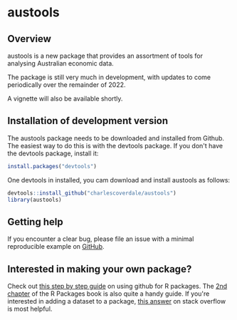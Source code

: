 # austools

## Overview
austools is a new package that provides an assortment of tools for analysing Australian economic data.

The package is still very much in development, with updates to come periodically over the remainder of 2022.

A vignette will also be available shortly.

## Installation of development version

The austools package needs to be downloaded and installed from Github. The easiest way to do this is with the devtools package. If you don't have the devtools package, install it:

``` r
install.packages("devtools")
```

One devtools in installed, you cam download and install austools as follows:

``` r
devtools::install_github("charlescoverdale/austools")
library(austools)
```

## Getting help

If you encounter a clear bug, please file an issue with a minimal
reproducible example on
[GitHub](https://github.com/charlescoverdale/austools/issues).


## Interested in making your own package?
Check out [this step by step guide](https://kbroman.org/pkg_primer/pages/github.html) on using github for R packages. The [2nd chapter](https://r-pkgs.org/whole-game.html) of the R Packages book is also quite a handy guide. If you're interested in adding a dataset to a package, [this answer](https://stackoverflow.com/questions/69698805/adding-dataset-in-r-package) on stack overflow is most helpful.
